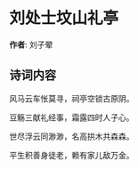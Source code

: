 # 刘处士坟山礼亭

**作者**: 刘子翚

## 诗词内容

风马云车怅莫寻，祠亭空锁古原阴。

豆觞三献礼经事，霜露四时人子心。

世尽浮云同渺渺，名高拱木共森森。

平生积善身徒老，赖有家儿敌万金。

